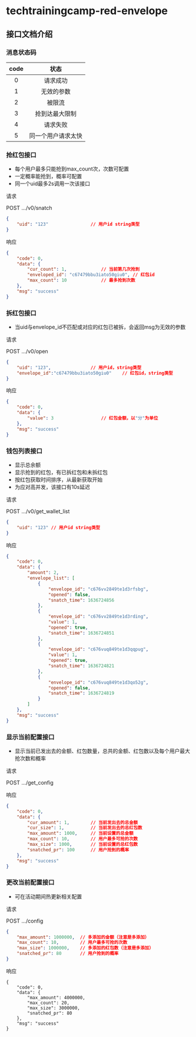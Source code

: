 # techtrainingcamp-red-envelope

## 接口文档介绍

### 消息状态码

| code |        状态        |
| :--: | :----------------: |
|  0   |      请求成功      |
|  1   |     无效的参数     |
|  2   |       被限流       |
|  3   |   抢到达最大限制   |
|  4   |      请求失败      |
|  5   | 同一个用户请求太快 |



### 抢红包接口

- 每个用户最多只能抢到max_count次，次数可配置
- 一定概率能抢到，概率可配置
- 同一个uid最多2s调用一次该接口

请求

POST	.../v0/snatch

```json
{
    "uid": "123" 				// 用户id string类型
}
```

响应

```json
{
    "code": 0,
    "data": {
        "cur_count": 1,				// 当前第几次抢到
        "enveloped_id": "c67479bbu3iato50giu0", // 红包id 
        "max_count": 10 			// 最多抢到次数
    },
    "msg": "success"
}
```



### 拆红包接口

- 当uid与envelope_id不匹配或对应的红包已被拆，会返回msg为无效的参数

请求

POST	.../v0/open

```json
{
    "uid": "123",				// 用户id，string类型
    "envelope_id":"c67479bbu3iato50giu0"	// 红包id，string类型
}
```

响应

```json
{
    "code": 0,
    "data": {
        "value": 3	    			// 红包金额，以"分"为单位
    },
    "msg": "success"
}
```



### 钱包列表接口

- 显示总余额
- 显示抢到的红包，有已拆红包和未拆红包
- 按红包获取时间排序，从最新获取开始
- 为应对高并发，该接口有10s延迟

请求

POST	.../v0/get_wallet_list

```json
{
    "uid": "123" // 用户id string类型
}
```

响应

```json
{
    "code": 0,
    "data": {
        "amount": 2,
        "envelope_list": [
            {
                "envelope_id": "c676vv2849te1d3rfsbg",
                "opened": false,
                "snatch_time": 1636724856
            },
            {
                "envelope_id": "c676vv2849te1d3rding",
                "value": 1,
                "opened": true,
                "snatch_time": 1636724851
            },
            {
                "envelope_id": "c676vuq849te1d3qqpug",
                "value": 1,
                "opened": true,
                "snatch_time": 1636724821
            },
            {
                "envelope_id": "c676vuq849te1d3qo52g",
                "opened": false,
                "snatch_time": 1636724819
            }
        ]
    },
    "msg": "success"
}
```

### 显示当前配置接口

- 显示当前已发出去的金额、红包数量，总共的金额、红包数以及每个用户最大抢次数和概率

请求

POST	.../get_config

响应

```json
{
    "code": 0,
    "data": {
        "cur_amount": 1, 		// 当前发出去的总金额
        "cur_size": 1,			// 当前发出去的总红包数
        "max_amount": 1000,		// 当前设置的总金额
        "max_count": 10,		// 用户最多可抢的次数
        "max_size": 1000,		// 当前设置的总红包数
        "snatched_pr": 100		// 用户抢到的概率
    },
    "msg": "success"
}
```

### 更改当前配置接口

- 可在活动期间热更新相关配置

请求

POST .../config

```json
{
    "max_amount": 1000000,	// 多添加的金额（注意是多添加）
    "max_count": 10,		// 用户最多可抢的次数
    "max_size": 1000000,	// 多添加的红包数（注意是多添加）
    "snatched_pr": 80		// 用户抢到的概率
}
```

响应

```
{
    "code": 0,
    "data": {
        "max_amount": 4000000,
        "max_count": 20,
        "max_size": 3000000,
        "snatched_pr": 80
    },
    "msg": "success"
}
```

